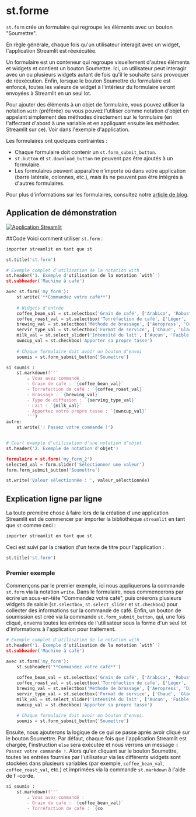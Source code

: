 # st.forme

`st.form` crée un formulaire qui regroupe les éléments avec un bouton "Soumettre".

En règle générale, chaque fois qu'un utilisateur interagit avec un widget, l'application Streamlit est réexécutée.

Un formulaire est un conteneur qui regroupe visuellement d'autres éléments et widgets et contient un bouton Soumettre. Ici, un utilisateur peut interagir avec un ou plusieurs widgets autant de fois qu'il le souhaite sans provoquer de réexécution. Enfin, lorsque le bouton Soumettre du formulaire est enfoncé, toutes les valeurs de widget à l'intérieur du formulaire seront envoyées à Streamlit en un seul lot.

Pour ajouter des éléments à un objet de formulaire, vous pouvez utiliser la notation `with` (préférée) ou vous pouvez l'utiliser comme notation d'objet en appelant simplement des méthodes directement sur le formulaire (en l'affectant d'abord à une variable et en appliquant ensuite les méthodes Streamlit sur ce). Voir dans l'exemple d'application.

Les formulaires ont quelques contraintes :
- Chaque formulaire doit contenir un `st.form_submit_button`.
- `st.button` et `st.download_button` ne peuvent pas être ajoutés à un formulaire.
- Les formulaires peuvent apparaître n'importe où dans votre application (barre latérale, colonnes, etc.), mais ils ne peuvent pas être intégrés à d'autres formulaires.

Pour plus d'informations sur les formulaires, consultez notre [article de blog](https://blog.streamlit.io/introducing-submit-button-and-forms/).

## Application de démonstration

[![Application Streamlit](https://static.streamlit.io/badges/streamlit_badge_black_white.svg)](https://share.streamlit.io/dataprofessor/st.form/)

##Code
Voici comment utiliser `st.form` :
```python
importer streamlit en tant que st

st.title('st.form')

# Exemple complet d'utilisation de la notation with
st.header('1. Exemple d'utilisation de la notation `with`')
st.subheader('Machine à café')

avec st.form('my_form'):
    st.write('**Commandez votre café**')
    
    # Widgets d'entrée
    coffee_bean_val = st.selectbox('Grain de café', ['Arabica', 'Robusta'])
    coffee_roast_val = st.selectbox('Torréfaction de café', ['Léger', 'Moyen', 'Foncé'])
    brewing_val = st.selectbox('Méthode de brassage', ['Aeropress', 'Drip', 'Presse française', 'Moka pot', 'Siphon'])
    servir_type_val = st.selectbox('Format de service', ['Chaud', 'Glacé', 'Frappe'])
    milk_val = st.select_slider('Intensité du lait', ['Aucun', 'Faible', 'Moyenne', 'Elevée'])
    owncup_val = st.checkbox('Apporter sa propre tasse')
    
    # Chaque formulaire doit avoir un bouton d'envoi
    soumis = st.form_submit_button('Soumettre')

si soumis :
    st.markdown(f'''
        ☕ Vous avez commandé :
        - Grain de café : `{coffee_bean_val}`
        - Torréfaction de café : `{coffee_roast_val}`
        - Brassage : `{brewing_val}`
        - Type de diffusion : `{serving_type_val}`
        - Lait : `{milk_val}`
        - Apportez votre propre tasse : `{owncup_val}`
        ''')
autre:
    st.write('☝️ Passez votre commande !')


# Court exemple d'utilisation d'une notation d'objet
st.header('2. Exemple de notation d'objet')

formulaire = st.form('my_form_2')
selected_val = form.slider('Sélectionner une valeur')
form.form_submit_button('Soumettre')

st.write('Valeur sélectionnée : ', valeur_sélectionnée)
```

## Explication ligne par ligne
La toute première chose à faire lors de la création d'une application Streamlit est de commencer par importer la bibliothèque `streamlit` en tant que `st` comme ceci :
```python
importer streamlit en tant que st
```

Ceci est suivi par la création d'un texte de titre pour l'application :
```python
st.title('st.form')
```

### Premier exemple
Commençons par le premier exemple, ici nous appliquerons la commande `st.form` via la notation `write`. Dans le formulaire, nous commencerons par écrire un sous-en-tête "Commandez votre café", puis créerons plusieurs widgets de saisie (`st.selectbox`, `st.select_slider` et `st.checkbox`) pour collecter des informations sur la commande de café. Enfin, un bouton de soumission est créé via la commande `st.form_submit_button`, qui, une fois cliqué, enverra toutes les entrées de l'utilisateur sous la forme d'un seul lot d'informations à l'application pour traitement.
```python
# Exemple complet d'utilisation de la notation with
st.header('1. Exemple d'utilisation de la notation `with`')
st.subheader('Machine à café')

avec st.form('my_form'):
    st.subheader('**Commandez votre café**')
    
    coffee_bean_val = st.selectbox('Grain de café', ['Arabica', 'Robusta'])
    coffee_roast_val = st.selectbox('Torréfaction de café', ['Léger', 'Moyen', 'Foncé'])
    brewing_val = st.selectbox('Méthode de brassage', ['Aeropress', 'Drip', 'Presse française', 'Moka pot', 'Siphon'])
    servir_type_val = st.selectbox('Format de service', ['Chaud', 'Glacé', 'Frappe'])
    milk_val = st.select_slider('Intensité du lait', ['Aucun', 'Faible', 'Moyenne', 'Elevée'])
    owncup_val = st.checkbox('Apporter sa propre tasse')
    
    # Chaque formulaire doit avoir un bouton d'envoi.
    soumis = st.form_submit_button('Soumettre')
```

Ensuite, nous ajouterons la logique de ce qui se passe après avoir cliqué sur le bouton Soumettre. Par défaut, chaque fois que l'application Streamlit est chargée, l'instruction `else` sera exécutée et nous verrons un message `☝️ Passez votre commande !`. Alors qu'en cliquant sur le bouton Soumettre, toutes les entrées fournies par l'utilisateur via les différents widgets sont stockées dans plusieurs variables (par exemple, `coffee_bean_val`, `coffee_roast_val`, etc.) et imprimées via la commande `st.markdown` à l'aide de f -corde.
```python
si soumis :
    st.markdown(f'''
        ☕ Vous avez commandé :
        - Grain de café : `{coffee_bean_val}`
        - Torréfaction de café : `{co